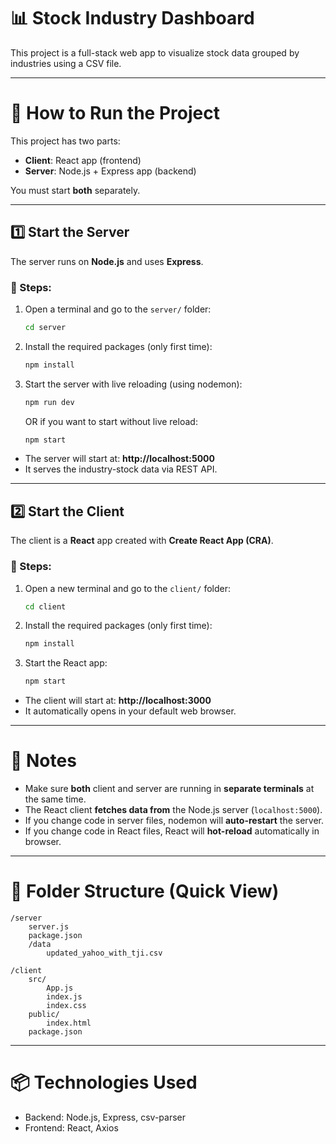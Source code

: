
# 📊 Stock Industry Dashboard

This project is a full-stack web app to visualize stock data grouped by industries using a CSV file.

---

# 🚀 How to Run the Project

This project has two parts:
- **Client**: React app (frontend)
- **Server**: Node.js + Express app (backend)

You must start **both** separately.

---

## 1️⃣ Start the Server

The server runs on **Node.js** and uses **Express**.

### 📍 Steps:

1. Open a terminal and go to the `server/` folder:

    ```bash
    cd server
    ```

2. Install the required packages (only first time):

    ```bash
    npm install
    ```

3. Start the server with live reloading (using nodemon):

    ```bash
    npm run dev
    ```

    OR if you want to start without live reload:

    ```bash
    npm start
    ```

- The server will start at: **http://localhost:5000**
- It serves the industry-stock data via REST API.

---

## 2️⃣ Start the Client

The client is a **React** app created with **Create React App (CRA)**.

### 📍 Steps:

1. Open a new terminal and go to the `client/` folder:

    ```bash
    cd client
    ```

2. Install the required packages (only first time):

    ```bash
    npm install
    ```

3. Start the React app:

    ```bash
    npm start
    ```

- The client will start at: **http://localhost:3000**
- It automatically opens in your default web browser.

---

# 🧠 Notes

- Make sure **both** client and server are running in **separate terminals** at the same time.
- The React client **fetches data from** the Node.js server (`localhost:5000`).
- If you change code in server files, nodemon will **auto-restart** the server.
- If you change code in React files, React will **hot-reload** automatically in browser.

---

# 📂 Folder Structure (Quick View)

```
/server
    server.js
    package.json
    /data
        updated_yahoo_with_tji.csv

/client
    src/
        App.js
        index.js
        index.css
    public/
        index.html
    package.json
```

---

# 📦 Technologies Used

- Backend: Node.js, Express, csv-parser
- Frontend: React, Axios

